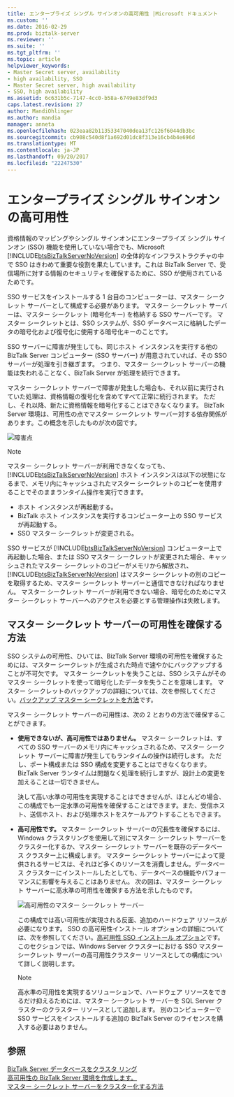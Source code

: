 ```yaml
---
title: エンタープライズ シングル サインオンの高可用性 |Microsoft ドキュメント
ms.custom: ''
ms.date: 2016-02-29
ms.prod: biztalk-server
ms.reviewer: ''
ms.suite: ''
ms.tgt_pltfrm: ''
ms.topic: article
helpviewer_keywords:
- Master Secret server, availability
- high availability, SSO
- Master Secret server, high availability
- SSO, high availability
ms.assetid: 6c631b5c-7147-4cc0-b58a-6749e83df9d3
caps.latest.revision: 27
author: MandiOhlinger
ms.author: mandia
manager: anneta
ms.openlocfilehash: 023eaa82b11353347040dea13fc126f6044db3bc
ms.sourcegitcommit: cb908c540d8f1a692d01dc8f313e16cb4b4e696d
ms.translationtype: MT
ms.contentlocale: ja-JP
ms.lasthandoff: 09/20/2017
ms.locfileid: "22247530"
---
```

# <a name="high-availability-for-enterprise-single-sign-on"></a>エンタープライズ シングル サインオンの高可用性
資格情報のマッピングやシングル サインオンにエンタープライズ シングル サインオン (SSO) 機能を使用していない場合でも、Microsoft [!INCLUDE[btsBizTalkServerNoVersion](../includes/btsbiztalkservernoversion-md.md)] の全体的なインフラストラクチャの中で SSO はきわめて重要な役割を果たしています。これは BizTalk Server で、受信場所に対する情報のセキュリティを確保するために、SSO が使用されているためです。  
  
 SSO サービスをインストールする 1 台目のコンピューターは、マスター シークレット サーバーとして構成する必要があります。 マスター シークレット サーバーは、マスター シークレット (暗号化キー) を格納する SSO サーバーです。 マスター シークレットとは、SSO システムが、SSO データベースに格納したデータの暗号化および復号化に使用する暗号化キーのことです。  
  
 SSO サーバーに障害が発生しても、同じホスト インスタンスを実行する他の BizTalk Server コンピューター (SSO サーバー) が用意されていれば、その SSO サーバーが処理を引き継ぎます。 つまり、マスター シークレット サーバーの機能は失われることなく、BizTalk Server が処理を続行できます。  
  
 マスター シークレット サーバーで障害が発生した場合も、それ以前に実行されていた処理は、資格情報の復号化を含めてすべて正常に続行されます。 ただし、それ以降、新たに資格情報を暗号化することはできなくなります。 BizTalk Server 環境は、可用性の点でマスター シークレット サーバー対する依存関係があります。この概念を示したものが次の図です。  
  
 ![障害点](../core/media/tdi-highava-pointsfailure-mss.gif "TDI_HighAva_PointsFailure_MSS")  
  
> [!NOTE]
>  マスター シークレット サーバーが利用できなくなっても、[!INCLUDE[btsBizTalkServerNoVersion](../includes/btsbiztalkservernoversion-md.md)] ホスト インスタンスは以下の状態になるまで、メモリ内にキャッシュされたマスター シークレットのコピーを使用することでそのままランタイム操作を実行できます。  
>   
>  -   ホスト インスタンスが再起動する。  
> -   BizTalk ホスト インスタンスを実行するコンピューター上の SSO サービスが再起動する。  
> -   SSO マスター シークレットが変更される。  
>   
>  SSO サービスが [!INCLUDE[btsBizTalkServerNoVersion](../includes/btsbiztalkservernoversion-md.md)] コンピューター上で再起動した場合、または SSO マスター シークレットが変更された場合、キャッシュされたマスター シークレットのコピーがメモリから解放され、[!INCLUDE[btsBizTalkServerNoVersion](../includes/btsbiztalkservernoversion-md.md)] はマスター シークレットの別のコピーを取得するため、マスター シークレット サーバーと通信できなければなりません。 マスター シークレット サーバーが利用できない場合、暗号化のためにマスター シークレット サーバーへのアクセスを必要とする管理操作は失敗します。  
  
## <a name="making-the-master-secret-server-available"></a>マスター シークレット サーバーの可用性を確保する方法  
 SSO システムの可用性、ひいては、BizTalk Server 環境の可用性を確保するためには、マスター シークレットが生成された時点で速やかにバックアップすることが不可欠です。 マスター シークレットを失うことは、SSO システムがそのマスター シークレットを使って暗号化したデータを失うことを意味します。 マスター シークレットのバックアップの詳細については、次を参照してください。[バックアップ マスター シークレットを方法](../core/how-to-back-up-the-master-secret.md)です。  
  
 マスター シークレット サーバーの可用性は、次の 2 とおりの方法で確保することができます。  
  
-   **使用できないが、高可用性ではありません。** マスター シークレットは、すべての SSO サーバーのメモリ内にキャッシュされるため、マスター シークレット サーバーに障害が発生してもランタイムの操作は続行します。 ただし、ポート構成または SSO 構成を変更することはできなくなります。 BizTalk Server ランタイムは問題なく処理を続行しますが、設計上の変更を加えることは一切できません。  
  
     決して高い水準の可用性を実現することはできませんが、ほとんどの場合、この構成でも一定水準の可用性を確保することはできます。また、受信ホスト、送信ホスト、および処理ホストをスケールアウトすることもできます。  
  
-   **高可用性です。** マスター シークレット サーバーの冗長性を確保するには、Windows クラスタリングを使用して別にマスター シークレット サーバーをクラスター化するか、マスター シークレット サーバーを既存のデータベース クラスター上に構成します。 マスター シークレット サーバーによって提供されるサービスは、それほど多くのリソースを消費しません。データベース クラスターにインストールしたとしても、データベースの機能やパフォーマンスに影響を与えることはありません。 次の図は、マスター シークレット サーバーに高水準の可用性を確保する方法を示したものです。  
  
     ![高可用性のマスター シークレット サーバー](../core/media/tdi-highava-msscluster.gif "TDI_HighAva_MSSCluster")  
  
     この構成では高い可用性が実現される反面、追加のハードウェア リソースが必要になります。 SSO の高可用性インストール オプションの詳細については、次を参照してください。[高可用性 SSO インストール オプション](../core/high-availability-sso-installation-options.md)です。 このセクションでは、Windows Server クラスターにおける SSO マスター シークレット サーバーの高可用性クラスター リソースとしての構成について詳しく説明します。  
  
    > [!NOTE]
    >  高水準の可用性を実現するソリューションで、ハードウェア リソースをできるだけ抑えるためには、マスター シークレット サーバーを SQL Server クラスターのクラスター リソースとして追加します。 別のコンピューターで SSO サービスをインストールする追加の BizTalk Server のライセンスを購入する必要はありません。  
  
## <a name="see-also"></a>参照  
 [BizTalk Server データベースをクラスタ リング](../core/clustering-the-biztalk-server-databases1.md)   
 [高可用性の BizTalk Server 環境を作成します。](../core/creating-a-highly-available-biztalk-server-environment.md)   
 [マスター シークレット サーバーをクラスター化する方法](../core/how-to-cluster-the-master-secret-server1.md)